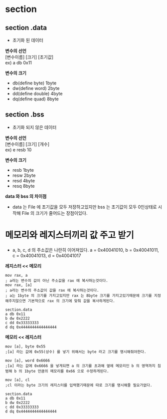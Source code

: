 # section
## section .data
- 초기화 된 데이터  

**변수의 선언**  
[변수이름] [크기] [초기값]  
ex) a db 0x11  

**변수의 크기**
- db(define byte) 1byte
- dw(define word) 2byte
- dd(define double) 4byte
- dq(define quad) 8byte

## section .bss
- 초기화 되지 않은 데이터  

**변수의 선언**  
[변수이름] [크기] [개수]  
ex) e resb 10  

**변수의 크기**
- resb 1byte
- resw 2byte
- resd 4byte
- resq 8byte

**data 와 bss 의 차이점**
- data 는 File 에 초기값을 모두 저장하고있지만 bss 는 초기값이 모두 0인상태로 시작해 File 의 크기가 줄어드는 장점이있다.

# 메모리와 레지스터끼리 값 주고 받기
- a, b, c, d 의 주소값은 나란히 이어져있다. a = 0x40041010, b = 0x40041011, c = 0x40041013, d = 0x40041017  

**레지스터 << 메모리**
```Assembly
mov rax, a 
; a라는 변수의 값이 아닌 주소값을 rax 에 복사하는것이다.
mov rax, [a] 
; a라는 변수의 주소값이 값을 rax 에 복사하는것이다.
; a는 1byte 의 크기를 가지고있지만 rax 는 8byte 크기를 가지고있기때문에 크기를 지정해주지않으면 기본적으로 rax 의 크기에 맞춰 값을 복사하게된다.

section.data
a db 0x11
b dw 0x2222
c dd 0x33333333
d dq 0x4444444444444444
```
**메모리 << 레지스터**
```Assembly
mov [a], byte 0x55
;[a] 라는 값에 0x55(상수) 를 넣기 위해서는 byte 라고 크기를 명시해줘야한다.

mov [a], word 0x6666
;[a] 라는 값에 0x6666 을 넣게되면 a 의 크기를 초과해 옆에 메모리인 b 의 영역까지 침범해 b 의 1byte 만큼의 메모리를 0x66 으로 수정하게된다.

mov [a], cl
;cl 이라는 byte 크기의 레지스터를 입력했기때문에 따로 크기를 명시해줄 필요가없다.

section.data
a db 0x11
b dw 0x2222
c dd 0x33333333
d dq 0x4444444444444444
```
